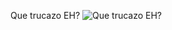 Que trucazo EH?
![Que trucazo EH?](https://static.wikia.nocookie.net/memes-pedia/images/7/7b/Trucazo.jpg/revision/latest/scale-to-width-down/400?cb=20200803163456&path-prefix=es)
